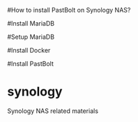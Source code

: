 #How to install PastBolt on Synology NAS?

#Install MariaDB

#Setup MariaDB

#Install Docker

#Install PastBolt

# synology
Synology NAS related materials
